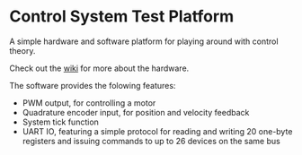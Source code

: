 # Control System Test Platform
A simple hardware and software platform for playing around with control theory.

Check out the [wiki](https://github.com/cassvs/cstp/wiki) for more about the hardware.

The software provides the folowing features:
- PWM output, for controlling a motor
- Quadrature encoder input, for position and velocity feedback
- System tick function
- UART IO, featuring a simple protocol for reading and writing 20 one-byte registers and issuing commands to up to 26 devices on the same bus
